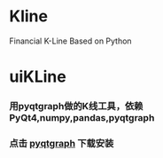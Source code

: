 # Kline
Financial K-Line Based on Python
# uiKLine
### 用pyqtgraph做的K线工具，依赖 PyQt4,numpy,pandas,pyqtgraph
### 点击 [pyqtgraph](http://www.pyqtgraph.org/) 下载安装
